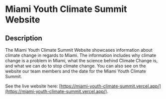 <h1>Miami Youth Climate Summit Website</h1>

<h2> Description </h2>
The Miami Youth Climate Summit Website showcases information about climate change in regards to Miami. The information includes why climate change is a problem in Miami, what the science behind Climate Change is, and what we can do to stop climate change. You can also see on the website our team members and the date for the Miami Youth Climate Summit.

See the live website here: [https://miami-youth-climate-summit.vercel.app/](https://miami-youth-climate-summit.vercel.app/).
